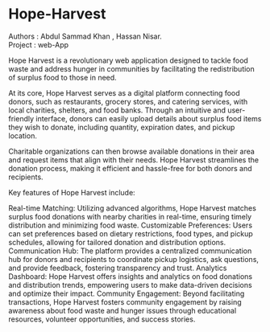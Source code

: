 # Hope-Harvest
Authors : Abdul Sammad Khan , Hassan Nisar.
<br>
Project : web-App
<br>

Hope Harvest is a revolutionary web application designed to tackle food waste and address hunger in communities by facilitating the redistribution of surplus food to those in need.
<br>

At its core, Hope Harvest serves as a digital platform connecting food donors, such as restaurants, grocery stores, and catering services, with local charities, shelters, and food banks. Through an intuitive and user-friendly interface, donors can easily upload details about surplus food items they wish to donate, including quantity, expiration dates, and pickup location.
<br>

Charitable organizations can then browse available donations in their area and request items that align with their needs. Hope Harvest streamlines the donation process, making it efficient and hassle-free for both donors and recipients.
<br>

Key features of Hope Harvest include:
<br>

Real-time Matching: Utilizing advanced algorithms, Hope Harvest matches surplus food donations with nearby charities in real-time, ensuring timely distribution and minimizing food waste.
Customizable Preferences: Users can set preferences based on dietary restrictions, food types, and pickup schedules, allowing for tailored donation and distribution options.
Communication Hub: The platform provides a centralized communication hub for donors and recipients to coordinate pickup logistics, ask questions, and provide feedback, fostering transparency and trust.
Analytics Dashboard: Hope Harvest offers insights and analytics on food donations and distribution trends, empowering users to make data-driven decisions and optimize their impact.
Community Engagement: Beyond facilitating transactions, Hope Harvest fosters community engagement by raising awareness about food waste and hunger issues through educational resources, volunteer opportunities, and success stories.
